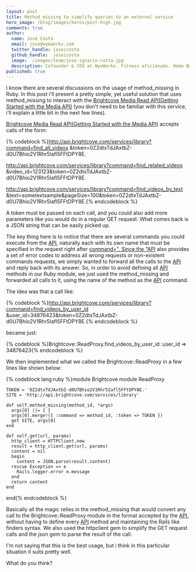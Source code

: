 ```yaml
---
layout: post
title: Method missing to simplify queries to an external service
hero_image: /blog/images/heros/post-high.jpg
comments: true
author:
  name: José Costa
  email: jose@wyeworks.com
  twitter_handle: joseicosta
  github_handle:  joseicosta
  image:  /images/team/jose-ignacio-costa.jpg
  description: Cofounder & CEO at WyeWorks. Fitness aficionado. Home Barista wannabe.
published: true
---
```

I know there are several discussions on the usage of method_missing in Ruby.
In this post i'll present a pretty simple, yet useful solution that uses method_missing to interact with the [Brightcove Media Read API(Getting Started with the Media API)](http://support.brightcove.com/en/docs/getting-started-media-api) (you don't need to be familiar with this service, i'll explain a little bit in the next few lines). 

<!--more-->

[Brightcove Media Read API(Getting Started with the Media API)](http://support.brightcove.com/en/docs/getting-started-media-api) accepts calls of the form:

{% codeblock %}http://api.brightcove.com/services/library?command=find_all_videos
&token=0Z2dtxTdJAxtbZ-d0U7Bhio2V1Rhr5Iafl5FFtDPY8E.

http://api.brightcove.com/services/library?command=find_related_videos
&video_id=123123&token=0Z2dtxTdJAxtbZ-d0U7Bhio2V1Rhr5Iafl5FFtDPY8E.

http://api.brightcove.com/services/library?command=find_videos_by_text
&text=sometextsample&pageSize=100&token=0Z2dtxTdJAxtbZ-d0U7Bhio2V1Rhr5Iafl5FFtDPY8E.{% endcodeblock %}

A token must be passed on each call, and you could also add more parameters like you would do in a regular GET request.
What comes back is a JSON string that can be easily picked up.

The key thing here is to notice that there are several commands you could execute from the [API](http://docs.brightcove.com/en/media/#Video_Read), naturally each with its own name that must be specified in the request right after [command=". Since the "API](http://docs.brightcove.com/en/media/#Video_Read) also provides a set of error codes to address all wrong requests or non-existent commands requests, we simply wanted to forward all the calls to the [API](http://docs.brightcove.com/en/media/#Video_Read) and reply back with its answer. So, in order to avoid defining all [API](http://docs.brightcove.com/en/media/#Video_Read) methods in our Ruby module, we just used the method_missing and forwarded all calls to it, using the name of the method as the [API](http://docs.brightcove.com/en/media/#Video_Read) command. 

The idea was that a call like:

{% codeblock %}http://api.brightcove.com/services/library?command=find_videos_by_user_id
&user_id=34876423&token=0Z2dtxTdJAxtbZ-d0U7Bhio2V1Rhr5Iafl5FFtDPY8E.{% endcodeblock %}

became just:

{% codeblock %}Brightcove::ReadProxy.find_videos_by_user_id :user_id => 34876423{% endcodeblock %}

We then implemented what we called the Brightcove::ReadProxy in a few lines like shown below:

{% codeblock lang:ruby %}module Brightcove
  module ReadProxy

    TOKEN = '0Z2dtxTdJAxtbZ-d0U7Bhio2V1Rhr5Iafl5FFtDPY8E.'
    SITE = 'http://api.brightcove.com/services/library'

    def self.method_missing(method_id, *args)
      args[0] ||= { }
      args[0].merge!({ :command => method_id, :token => TOKEN })
      get SITE, args[0]
    end

    def self.get(url, params)
      http_client = HTTPClient.new
      result = http_client.get(url, params)
      content = nil
      begin
        content = JSON.parse(result.content)
      rescue Exception => e
        Rails.logger.error e.message
      end
      return content
    end
 
 end{% endcodeblock %}

Basically all the magic relies in the method_missing that would convert any call to the Brightcove::ReadProxy module in the format accepted by the [API](http://docs.brightcove.com/en/media/#Video_Read), without having to define every [API](http://docs.brightcove.com/en/media/#Video_Read) method and maintaining the Rails like finders syntax.
We also used the httpclient gem to simplify the GET request calls and the json gem to parse the result of the call.

I'm not saying that this is the best usage, but i think in this particular situation it suits pretty well.

What do you think?
 
